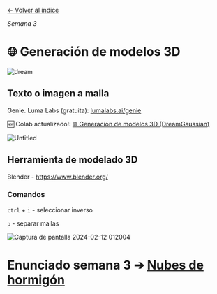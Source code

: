 [← Volver al índice](/semanas/README.md)

*Semana 3*

# 🌐 Generación de modelos 3D

![dream](https://i.imgur.com/1pERFQI.gif)

## Texto o imagen a malla

Genie. Luma Labs (gratuita): [lumalabs.ai/genie](https://lumalabs.ai/genie?view=create)

🆕 Colab actualizado!: [🌐 Generación de modelos 3D (DreamGaussian)](https://colab.research.google.com/drive/10m8fyADEe37exBRzwRXKsolyPwnGmAnB?usp=sharing) 

![Untitled](https://github.com/eeenajenaciones/backend/assets/157328061/a16834dc-9226-4c47-88e0-e477df9e0f55)

## Herramienta de modelado 3D

Blender - https://www.blender.org/

### Comandos

`ctrl` + `i` - seleccionar inverso

`p` - separar mallas

![Captura de pantalla 2024-02-12 012004](https://github.com/eeenajenaciones/backend/assets/157328061/0ba804c6-64b2-4d57-8f63-3f68f1960f5f)

# **Enunciado semana 3** ➔ [Nubes de hormigón](enunciados/nubes_de_hormigon.md)

